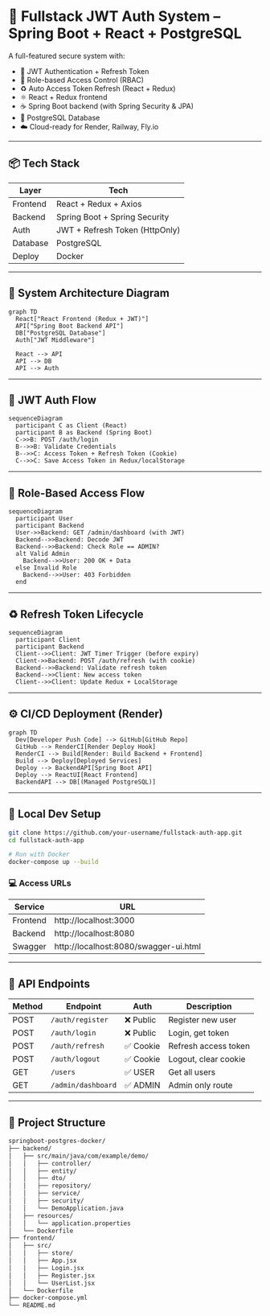 # 🔐 Fullstack JWT Auth System – Spring Boot + React + PostgreSQL

A full-featured secure system with:

- 🔐 JWT Authentication + Refresh Token
- 🛂 Role-based Access Control (RBAC)
- ♻️ Auto Access Token Refresh (React + Redux)
- ⚛️ React + Redux frontend
- ☕ Spring Boot backend (with Spring Security & JPA)
- 🐘 PostgreSQL Database
- ☁️ Cloud-ready for Render, Railway, Fly.io

---

## 📦 Tech Stack

| Layer      | Tech                            |
|------------|---------------------------------|
| Frontend   | React + Redux + Axios           |
| Backend    | Spring Boot + Spring Security   |
| Auth       | JWT + Refresh Token (HttpOnly)  |
| Database   | PostgreSQL                      |
| Deploy     | Docker                          |

---

## 🧱 System Architecture Diagram

```mermaid
graph TD
  React["React Frontend (Redux + JWT)"]
  API["Spring Boot Backend API"]
  DB["PostgreSQL Database"]
  Auth["JWT Middleware"]

  React --> API
  API --> DB
  API --> Auth
```

---

## 🔐 JWT Auth Flow

```mermaid
sequenceDiagram
  participant C as Client (React)
  participant B as Backend (Spring Boot)
  C->>B: POST /auth/login
  B-->>B: Validate Credentials
  B-->>C: Access Token + Refresh Token (Cookie)
  C-->>C: Save Access Token in Redux/localStorage
```

---

## 🛂 Role-Based Access Flow

```mermaid
sequenceDiagram
  participant User
  participant Backend
  User->>Backend: GET /admin/dashboard (with JWT)
  Backend-->>Backend: Decode JWT
  Backend-->>Backend: Check Role == ADMIN?
  alt Valid Admin
    Backend-->>User: 200 OK + Data
  else Invalid Role
    Backend-->>User: 403 Forbidden
  end
```

---

## ♻️ Refresh Token Lifecycle

```mermaid
sequenceDiagram
  participant Client
  participant Backend
  Client-->>Client: JWT Timer Trigger (before expiry)
  Client->>Backend: POST /auth/refresh (with cookie)
  Backend-->>Backend: Validate refresh token
  Backend-->>Client: New access token
  Client-->>Client: Update Redux + LocalStorage
```

---

## ⚙️ CI/CD Deployment (Render)

```mermaid
graph TD
  Dev[Developer Push Code] --> GitHub[GitHub Repo]
  GitHub --> RenderCI[Render Deploy Hook]
  RenderCI --> Build[Render: Build Backend + Frontend]
  Build --> Deploy[Deployed Services]
  Deploy --> BackendAPI[Spring Boot API]
  Deploy --> ReactUI[React Frontend]
  BackendAPI --> DB[(Managed PostgreSQL)]
```

---

## 🚀 Local Dev Setup

```bash
git clone https://github.com/your-username/fullstack-auth-app.git
cd fullstack-auth-app

# Run with Docker
docker-compose up --build
```

### 💻 Access URLs

| Service   | URL                         |
|-----------|-----------------------------|
| Frontend  | http://localhost:3000       |
| Backend   | http://localhost:8080       |
| Swagger   | http://localhost:8080/swagger-ui.html |

---

## 🔑 API Endpoints

| Method | Endpoint           | Auth     | Description            |
|--------|--------------------|----------|-------------------------|
| POST   | `/auth/register`   | ❌ Public | Register new user      |
| POST   | `/auth/login`      | ❌ Public | Login, get token       |
| POST   | `/auth/refresh`    | ✅ Cookie | Refresh access token   |
| POST   | `/auth/logout`     | ✅ Cookie | Logout, clear cookie   |
| GET    | `/users`           | ✅ USER   | Get all users          |
| GET    | `/admin/dashboard` | ✅ ADMIN  | Admin only route       |

---

## 📁 Project Structure

```bash
springboot-postgres-docker/
├── backend/
│   ├── src/main/java/com/example/demo/
│   │   ├── controller/
│   │   ├── entity/
│   │   ├── dto/
│   │   ├── repository/
│   │   ├── service/
│   │   ├── security/
│   │   └── DemoApplication.java
│   ├── resources/
│   │   └── application.properties
│   └── Dockerfile
├── frontend/
│   ├── src/
│   │   ├── store/
│   │   ├── App.jsx
│   │   ├── Login.jsx
│   │   ├── Register.jsx
│   │   └── UserList.jsx
│   └── Dockerfile
├── docker-compose.yml
└── README.md
```